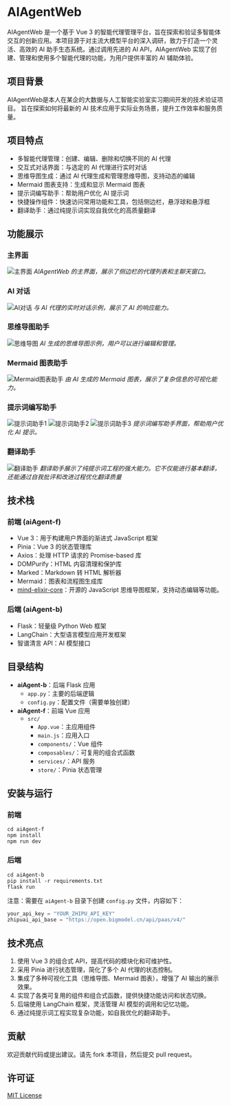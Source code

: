 # AIAgentWeb

AIAgentWeb 是一个基于 Vue 3 的智能代理管理平台，旨在探索和验证多智能体交互的创新应用。本项目源于对主流大模型平台的深入调研，致力于打造一个灵活、高效的 AI 助手生态系统。通过调用先进的 AI API，AIAgentWeb 实现了创建、管理和使用多个智能代理的功能，为用户提供丰富的 AI 辅助体验。

## 项目背景

AIAgentWeb是本人在某企的大数据与人工智能实验室实习期间开发的技术验证项目。
旨在探索如何将最新的 AI 技术应用于实际业务场景，提升工作效率和服务质量。

## 项目特点

- 多智能代理管理：创建、编辑、删除和切换不同的 AI 代理
- 交互式对话界面：与选定的 AI 代理进行实时对话
- 思维导图生成：通过 AI 代理生成和管理思维导图，支持动态的编辑
- Mermaid 图表支持：生成和显示 Mermaid 图表
- 提示词编写助手：帮助用户优化 AI 提示词
- 快捷操作组件：快速访问常用功能和工具，包括侧边栏，悬浮球和悬浮框
- 翻译助手：通过纯提示词实现自我优化的高质量翻译

## 功能展示

### 主界面

![主界面](images/main_interface_screenshot.png)
*AIAgentWeb 的主界面，展示了侧边栏的代理列表和主聊天窗口。*

### AI 对话

![AI对话](images/ai_conversation_screenshot.png)
*与 AI 代理的实时对话示例，展示了 AI 的响应能力。*

### 思维导图助手

![思维导图](images/mind_map_screenshot.png)
*AI 生成的思维导图示例，用户可以进行编辑和管理。*

### Mermaid 图表助手

![Mermaid图表助手](images/mermaid_chart_screenshot.png)
*由 AI 生成的 Mermaid 图表，展示了复杂信息的可视化能力。*

### 提示词编写助手

![提示词助手1](images/prompt_assistant_screenshot1.png)
![提示词助手2](images/prompt_assistant_screenshot2.png)
![提示词助手3](images/prompt_assistant_screenshot3.png)
*提示词编写助手界面，帮助用户优化 AI 提示。*

### 翻译助手

![翻译助手](images/translate_assistant_screenshot.png)
*翻译助手展示了纯提示词工程的强大能力。它不仅能进行基本翻译，还能通过自我批评和改进过程优化翻译质量*

## 技术栈

### 前端 (aiAgent-f)

- Vue 3：用于构建用户界面的渐进式 JavaScript 框架
- Pinia：Vue 3 的状态管理库
- Axios：处理 HTTP 请求的 Promise-based 库
- DOMPurify：HTML 内容清理和保护库
- Marked：Markdown 转 HTML 解析器
- Mermaid：图表和流程图生成库
- [mind-elixir-core](https://github.com/ssshooter/mind-elixir-core)：开源的 JavaScript 思维导图框架，支持动态编辑等功能。

### 后端 (aiAgent-b)

- Flask：轻量级 Python Web 框架
- LangChain：大型语言模型应用开发框架
- 智谱清言 API：AI 模型接口

## 目录结构

- **aiAgent-b**：后端 Flask 应用
  - `app.py`：主要的后端逻辑
  - `config.py`：配置文件（需要单独创建）
- **aiAgent-f**：前端 Vue 应用
  - `src/`
    - `App.vue`：主应用组件
    - `main.js`：应用入口
    - `components/`：Vue 组件
    - `composables/`：可复用的组合式函数
    - `services/`：API 服务
    - `store/`：Pinia 状态管理

## 安装与运行

### 前端

```shell
cd aiAgent-f
npm install
npm run dev
```

### 后端

```shell
cd aiAgent-b
pip install -r requirements.txt
flask run
```

注意：需要在 `aiAgent-b` 目录下创建 `config.py` 文件，内容如下：

```python
your_api_key = "YOUR_ZHIPU_API_KEY"
zhipuai_api_base = "https://open.bigmodel.cn/api/paas/v4/"
```

## 技术亮点

1. 使用 Vue 3 的组合式 API，提高代码的模块化和可维护性。
2. 采用 Pinia 进行状态管理，简化了多个 AI 代理的状态控制。
3. 集成了多种可视化工具（思维导图、Mermaid 图表），增强了 AI 输出的展示效果。
4. 实现了各类可复用的组件和组合式函数，提供快捷功能访问和状态切换。
5. 后端使用 LangChain 框架，灵活管理 AI 模型的调用和记忆功能。
6. 通过纯提示词工程实现复杂功能，如自我优化的翻译助手。

## 贡献

欢迎贡献代码或提出建议。请先 fork 本项目，然后提交 pull request。

## 许可证

[MIT License](LICENSE)
